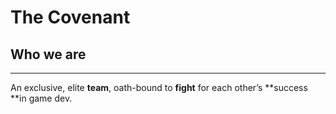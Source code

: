 # The Covenant

## Who we are
** **
An exclusive, elite **team**, oath-bound to **fight** for each other’s **success **in game dev.
